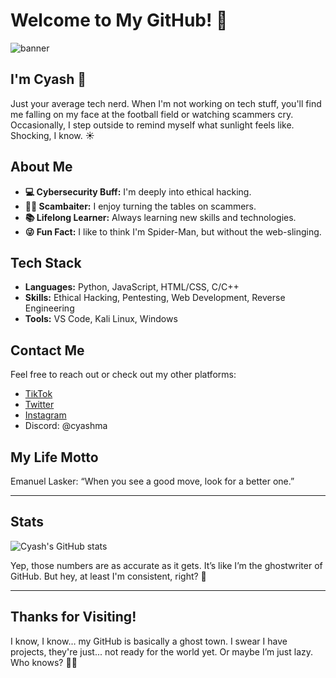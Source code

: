 # Welcome to My GitHub! 👋

![banner](https://i.pinimg.com/736x/10/7e/cd/107ecd7ff5e80120da53f7ea692083a4.jpg)

## I'm Cyash 👾

Just your average tech nerd. When I'm not working on tech stuff, you'll find me falling on my face at the football field or watching scammers cry. Occasionally, I step outside to remind myself what sunlight feels like. Shocking, I know. ☀️

## About Me

- **💻 Cybersecurity Buff:** I'm deeply into ethical hacking.
- **🕵️‍♂️ Scambaiter:** I enjoy turning the tables on scammers.
- **📚 Lifelong Learner:** Always learning new skills and technologies.
- **😜 Fun Fact:** I like to think I'm Spider-Man, but without the web-slinging.

## Tech Stack

- **Languages:** Python, JavaScript, HTML/CSS, C/C++
- **Skills:** Ethical Hacking, Pentesting, Web Development, Reverse Engineering
- **Tools:** VS Code, Kali Linux, Windows

## Contact Me

Feel free to reach out or check out my other platforms:

- [TikTok](https://tiktok.com/@_cyash_)
- [Twitter](https://x.com/cyashmash)
- [Instagram](https://instagram.com/cya3hma/)
- Discord: @cyashma

## My Life Motto

Emanuel Lasker: “When you see a good move, look for a better one.”

---

## Stats

![Cyash's GitHub stats](https://github-readme-stats.vercel.app/api?username=cyashma&show_icons=true&theme=dark)

Yep, those numbers are as accurate as it gets. It’s like I’m the ghostwriter of GitHub. But hey, at least I'm consistent, right? 🌟

---

## Thanks for Visiting!

I know, I know… my GitHub is basically a ghost town. I swear I have projects, they're just... not ready for the world yet. Or maybe I’m just lazy. Who knows? 👻💤

